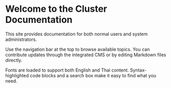 # Welcome to the Cluster Documentation

This site provides documentation for both normal users and system administrators.

Use the navigation bar at the top to browse available topics. You can contribute updates through the integrated CMS or by editing Markdown files directly.

Fonts are loaded to support both English and Thai content. Syntax-highlighted code blocks and a search box make it easy to find what you need.

